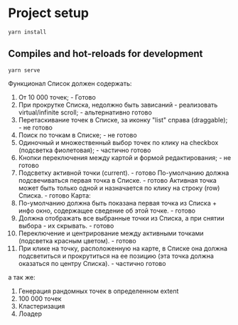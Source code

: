 # Project setup
```
yarn install
```

## Compiles and hot-reloads for development
```
yarn serve
```

Функционал 
Список должен содержать: 
1. От 10 000 точек; - Готово
2. При прокрутке Списка, недолжно быть зависаний - реализовать virtual/infinite scroll; - альтернативно готово
3. Перетаскивание точек в Списке, за иконку "list" справа (draggable); - не готово
4. Поиск по точкам в Списке;  - не готово
5. Одиночный и множественный выбор точек по клику на checkbox (подсветка фиолетовая);  - частично готово
6. Кнопки переключения между картой и формой редактирования;  - не готово
7. Подсветку активной точки (current).  - готово
По-умолчанию должна подсвечиваться первая точка в Списке. - готово
Активная точка может быть только одной и назначается по клику на строку (row) Списка. - готово
Карта: 
1. По-умолчанию должна быть показана первая точка из Списка + инфо окно, содержащее 
сведение об этой точке. - готово
2. Должна отображать все выбранные точки из Списка, а при снятии выбора - их скрывать. - готово
3. Переключение и центрирование между активными точками (подсветка красным цветом). - готово
4. При клике на точку, расположенную на карте, в Списке она должна подсветиться и 
прокрутиться на ее позицию (эта точка должна оказаться по центру Списка).  -  частично готово

а так же:

1. Генерация рандомных точек в определенном extent
2. 100 000 точек
3. Кластеризация
4. Лоадер
